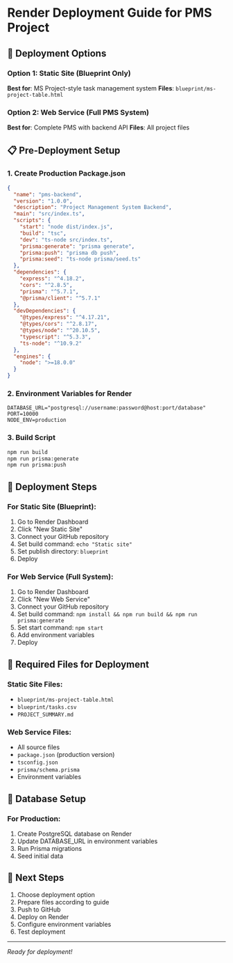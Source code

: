 # Render Deployment Guide for PMS Project

## 🎯 Deployment Options

### Option 1: Static Site (Blueprint Only)
**Best for**: MS Project-style task management system
**Files**: `blueprint/ms-project-table.html`

### Option 2: Web Service (Full PMS System)
**Best for**: Complete PMS with backend API
**Files**: All project files

## 📋 Pre-Deployment Setup

### 1. Create Production Package.json
```json
{
  "name": "pms-backend",
  "version": "1.0.0",
  "description": "Project Management System Backend",
  "main": "src/index.ts",
  "scripts": {
    "start": "node dist/index.js",
    "build": "tsc",
    "dev": "ts-node src/index.ts",
    "prisma:generate": "prisma generate",
    "prisma:push": "prisma db push",
    "prisma:seed": "ts-node prisma/seed.ts"
  },
  "dependencies": {
    "express": "^4.18.2",
    "cors": "^2.8.5",
    "prisma": "^5.7.1",
    "@prisma/client": "^5.7.1"
  },
  "devDependencies": {
    "@types/express": "^4.17.21",
    "@types/cors": "^2.8.17",
    "@types/node": "^20.10.5",
    "typescript": "^5.3.3",
    "ts-node": "^10.9.2"
  },
  "engines": {
    "node": ">=18.0.0"
  }
}
```

### 2. Environment Variables for Render
```env
DATABASE_URL="postgresql://username:password@host:port/database"
PORT=10000
NODE_ENV=production
```

### 3. Build Script
```bash
npm run build
npm run prisma:generate
npm run prisma:push
```

## 🚀 Deployment Steps

### For Static Site (Blueprint):
1. Go to Render Dashboard
2. Click "New Static Site"
3. Connect your GitHub repository
4. Set build command: `echo "Static site"`
5. Set publish directory: `blueprint`
6. Deploy

### For Web Service (Full System):
1. Go to Render Dashboard
2. Click "New Web Service"
3. Connect your GitHub repository
4. Set build command: `npm install && npm run build && npm run prisma:generate`
5. Set start command: `npm start`
6. Add environment variables
7. Deploy

## 📁 Required Files for Deployment

### Static Site Files:
- `blueprint/ms-project-table.html`
- `blueprint/tasks.csv`
- `PROJECT_SUMMARY.md`

### Web Service Files:
- All source files
- `package.json` (production version)
- `tsconfig.json`
- `prisma/schema.prisma`
- Environment variables

## 🔧 Database Setup

### For Production:
1. Create PostgreSQL database on Render
2. Update DATABASE_URL in environment variables
3. Run Prisma migrations
4. Seed initial data

## 📝 Next Steps

1. Choose deployment option
2. Prepare files according to guide
3. Push to GitHub
4. Deploy on Render
5. Configure environment variables
6. Test deployment

---
*Ready for deployment!*
